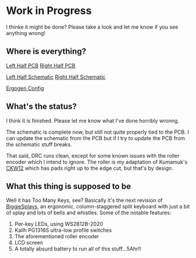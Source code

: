 # Work in Progress

I thinke it might be done?
Please take a look and let me know if you see anything wrong!

## Where is everything?
[Left Half PCB](https://github.com/jusdisgi/TooManyKeys/blob/main/toomanykeys_left.kicad_pcb)
[Right Half PCB](https://github.com/jusdisgi/TooManyKeys/blob/main/toomanykeys_right.kicad_pcb)

[Left Half Schematic](https://github.com/jusdisgi/TooManyKeys/blob/main/toomanykeys_left.kicad_sch)
[Right Half Schematic](https://github.com/jusdisgi/TooManyKeys/blob/main/toomanykeys_right.kicad_sch)

[Ergogen Config](https://github.com/jusdisgi/TooManyKeys/blob/main/config.yaml)

## What's the status?
I think it is finished. Please let me know what I've done horribly wronng.

The schematic is complete now, but still not quite properly tied to the PCB. I can update the schematic from the PCB but if I try to update the PCB from the schematic stuff breaks.

That said, DRC runs clean, except for some known issues with the roller encoder which I intend to ignore. The roller is my adaptation of Kumamuk's [CKW12](https://github.com/kumamuk-git/CKW12/tree/main) which has pads right up to the edge cut, but that's by design.

## What this thing is supposed to be
Well it has Too Many Keys, see? Basically it's the next revision of [BiggieSplays](https://github.com/jusdisgi/biggie-splays), an ergonomic, column-staggered split keyboard with just a bit of splay and lots of bells and whistles. Some of the notable features:
1. Per-key LEDs, using WS2812B-2020
2. Kailh PG1316S ultra-low profile switches
3. The aforementioned roller encoder
4. LCD screen
5. A totally absurd battery to run all of this stuff...5Ahr!!

